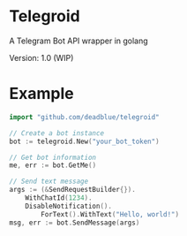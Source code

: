 # Telegroid

A Telegram Bot API wrapper in golang

Version: 1.0 (WIP)

# Example

```Go
import "github.com/deadblue/telegroid"

// Create a bot instance
bot := telegroid.New("your_bot_token")

// Get bot information
me, err := bot.GetMe()

// Send text message
args := (&SendRequestBuilder{}).
	WithChatId(1234).
	DisableNotification().
	    ForText().WithText("Hello, world!")
msg, err := bot.SendMessage(args)
```
